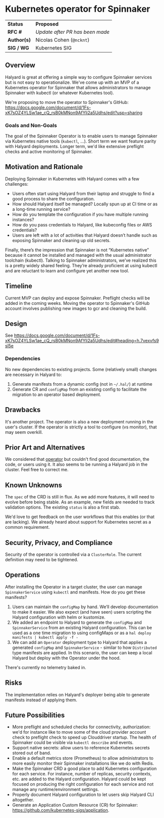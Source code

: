 # Kubernetes operator for Spinnaker

| | |
|-|-|
| **Status**     | **Proposed** |
| **RFC #**      | _Update after PR has been made_ |
| **Author(s)**  | Nicolas Cohen (`@ncknt`) |
| **SIG / WG**   | Kubernetes SIG |

## Overview

Halyard is great at offering a simple way to configure Spinnaker services but is not easy to operationalize. We've come up with an MVP of a Kubernetes operator for Spinnaker that allows administrators to manage Spinnaker with kubectl (or whatever Kubernetes tool).

We're proposing to move the operator to Spinnaker's GitHub: https://docs.google.com/document/d/1Fs-xK7sOZ4YLSw1ae_cQ_rsB0kMNon9AfYli2a5Udhs/edit?usp=sharing

### Goals and Non-Goals

The goal of the Spinnaker Operator is to enable users to manage Spinnaker via Kubernetes native tools (`kubectl`, ...). Short term we want feature parity with Halyard deployments. Longer term, we'd like extensive preflight checks and active monitoring of Spinnaker.

## Motivation and Rationale

Deploying Spinnaker in Kubernetes with Halyard comes with a few challenges:

- Users often start using Halyard from their laptop and struggle to find a good process to share the configuration.
- How should Halyard itself be managed? Locally spun up at CI time or as a long-time running service?
- How do you template the configuration if you have multiple running instances?
- How do you pass credentials to Halyard, like kubeconfig files or AWS credentials?
- Users are left with a lot of activities that Halyard doesn’t handle such as exposing Spinnaker and cleaning up old secrets.

Finally, there’s the impression that Spinnaker is not “Kubernetes native” because it cannot be installed and managed with the usual administrator toolchain (kubectl). Talking to Spinnaker administrators, we’ve realized this is a pretty widely shared feeling. They’re already proficient at using kubectl and are reluctant to learn and configure yet another new tool.

## Timeline

Current MVP can deploy and expose Spinnaker. Preflight checks will be added in the coming weeks. Moving the operator to Spinnaker's GitHub account involves publishing new images to gcr and cleaning the build.

## Design

See https://docs.google.com/document/d/1Fs-xK7sOZ4YLSw1ae_cQ_rsB0kMNon9AfYli2a5Udhs/edit#heading=h.7vexvfs9sl5e

### Dependencies

No new dependencies to existing projects. Some (relatively small) changes are necessary in Halyard to:

1) Generate manifests from a dynamic config (not in `~/.hal/`) at runtime
2) Generate CR and `configMap` from an existing config to facilitate the migration to an operator based deployment.


## Drawbacks

It's another project. The operator is also a new deployment running in the user's cluster. If the operator is strictly a tool to configure (vs monitor), that may seem overkill.

## Prior Art and Alternatives

We considered that [operator](https://operatorhub.io/operator/spinnaker-operator) but couldn't find good documentation, the code, or users using it. It also seems to be running a Halyard job in the cluster. Feel free to correct me.

## Known Unknowns

The `spec` of the CRD is still in flux. As we add more features, it will need to evolve before being stable. As an example, new fields are needed to track validation options. The existing `status` is also a first stab.

We'd love to get feedback on the user workflows that this enables (or that are lacking). We already heard about support for Kubernetes secret as a common requirement.


## Security, Privacy, and Compliance

Security of the operator is controlled via a `ClusterRole`. The current definition may need to be tightened.

## Operations

After installing the Operator in a target cluster, the user can manage `SpinnakerService` using `kubectl` and manifests. How do you get these manifests?

1) Users can maintain the `configMap` by hand. We’ll develop documentation to make it easier. We also expect (and have seen) users scripting the Halyard configuration with helm or kustomize.
2) We added an endpoint to Halyard to generate the `configMap` and `SpinnakerService` from an existing Halyard configuration. This can be used as a one time migration to using configMaps or as a `hal deploy manifests | kubectl apply -f -`
3) We can add an `Operator` deployment type to Halyard that applies a generated `configMap` and `SpinnakerService` - similar to how `Distributed` type manifests are applied. In this scenario, the user can keep a local Halyard but deploy with the Operator under the hood.

There's currently no telemetry baked in.

## Risks

The implementation relies on Halyard's deployer being able to generate manifests instead of applying them.

## Future Possibilities

- More preflight and scheduled checks for connectivity, authorization: we'd for instance like to move some of the cloud provider account check to preflight check to speed up Clouddriver startup. The health of Spinnaker could be visible via `kubectl describe` and events.
- Support native secrets: allow users to reference Kubernetes secrets stored out of band.
- Enable a default metrics store (Prometheus) to allow administrators to more easily monitor their Spinnaker installations like we do with Redis.
- Make the Spinnaker CRD a good place to add Kubernetes configuration for each service. For instance, number of replicas, security contexts, etc. are added to the Halyard configuration. Halyard could be kept focused on producing the right configuration for each service and not manage any runtime/environment settings.
- Properly document Halyard configuration to let users skip Halyard CLI altogether.
- Generate an Application Custom Resource (CR) for Spinnaker: https://github.com/kubernetes-sigs/application.

